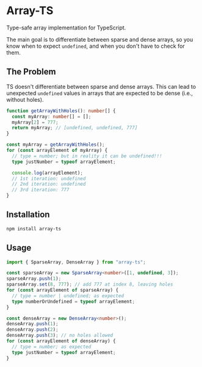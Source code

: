 # Array-TS

Type-safe array implementation for TypeScript.

The main goal is to differentiate between sparse and dense arrays, so you know when to expect `undefined`, and when you don't have to check for them.

## The Problem

TS doesn't differentiate between sparse and dense arrays. This can lead to unexpected `undefined` values in arrays that are expected to be dense (i.e., without holes).

```typescript
function getArrayWithHoles(): number[] {
  const myArray: number[] = [];
  myArray[2] = 777;
  return myArray; // [undefined, undefined, 777]
}

const myArray = getArrayWithHoles();
for (const arrayElement of myArray) {
  // type = number; but in reality it can be undefined!!!
  type justNumber = typeof arrayElement;

  console.log(arrayElement);
  // 1st iteration: undefined
  // 2nd iteration: undefined
  // 3rd iteration: 777
}
```

## Installation

```bash
npm install array-ts
```

## Usage

```typescript
import { SparseArray, DenseArray } from "array-ts";

const sparseArray = new SparseArray<number>([1, undefined, 3]);
sparseArray.push(1);
sparseArray.set(8, 777); // add 777 at index 8, leaving holes
for (const arrayElement of sparseArray) {
  // type = number | undefined; as expected
  type numberOrUndefined = typeof arrayElement;
}

const denseArray = new DenseArray<number>();
denseArray.push(1);
denseArray.push(2);
denseArray.push(3); // no holes allowed
for (const arrayElement of denseArray) {
  // type = number; as expected
  type justNumber = typeof arrayElement;
}
```
